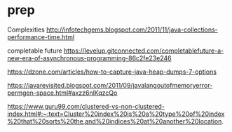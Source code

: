 # prep

Complexities
http://infotechgems.blogspot.com/2011/11/java-collections-performance-time.html

completable future
https://levelup.gitconnected.com/completablefuture-a-new-era-of-asynchronous-programming-86c2fe23e246


https://dzone.com/articles/how-to-capture-java-heap-dumps-7-options

https://javarevisited.blogspot.com/2011/09/javalangoutofmemoryerror-permgen-space.html#axzz6nlKqzcQo


https://www.guru99.com/clustered-vs-non-clustered-index.html#:~:text=Cluster%20index%20is%20a%20type%20of%20index%20that%20sorts%20the,and%20indices%20at%20another%20location.
